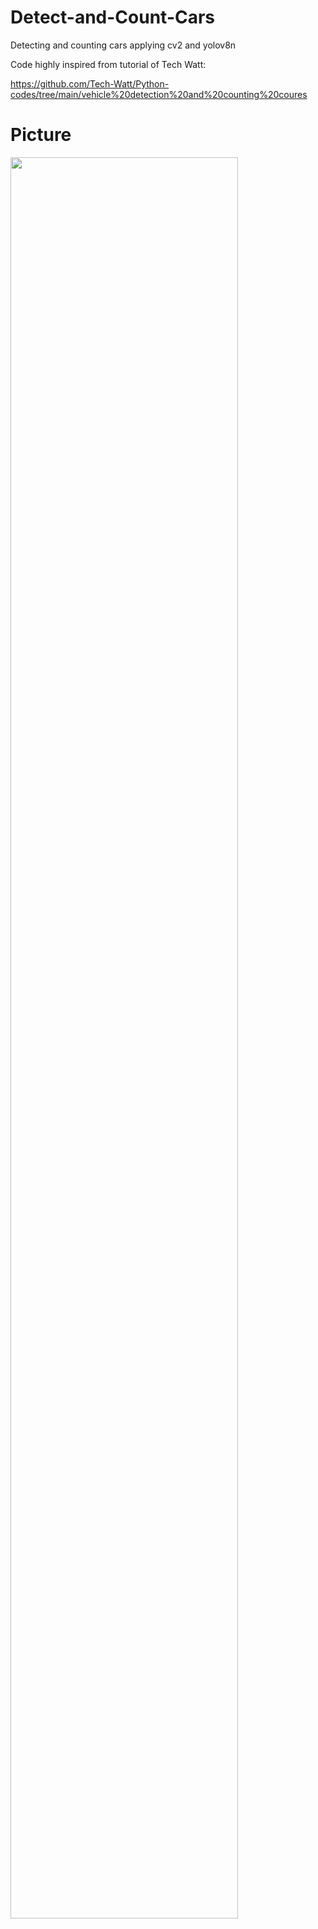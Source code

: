 # Detect-and-Count-Cars
Detecting and counting cars applying cv2 and yolov8n

Code highly inspired from tutorial of Tech Watt:

https://github.com/Tech-Watt/Python-codes/tree/main/vehicle%20detection%20and%20counting%20coures


# Picture

<img src="https://github.com/henrik-lauritsen-ch/Pictures/blob/main/count_cars_v4.png" width=85% height=85%>
